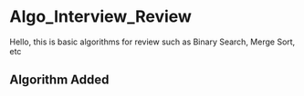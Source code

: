 # Algo_Interview_Review
Hello, this is basic algorithms for review such as Binary Search, Merge Sort, etc

**Algorithm Added**
- 
